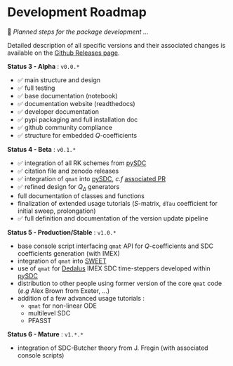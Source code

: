 # Development Roadmap

📜 _Planned steps for the package development ..._

Detailed description of all specific versions and their associated changes is available on the [Github Releases page](https://github.com/Parallel-in-Time/qmat/releases). 

**Status 3 - Alpha** : `v0.0.*`

- ✅ main structure and design
- ✅ full testing
- ✅ base documentation (notebook)
- ✅ documentation website (readthedocs)
- ✅ developer documentation
- ✅ pypi packaging and full installation doc
- ✅ github community compliance
- ✅ structure for embedded $Q$-coefficients

**Status 4 - Beta** : `v0.1.*`

- ✅ integration of all RK schemes from [pySDC](https://github.com/Parallel-in-Time/pySDC)
- ✅ citation file and zenodo releases
- ✅ integration of `qmat` into [pySDC](https://github.com/Parallel-in-Time/pySDC), _c.f_ [associated PR](https://github.com/Parallel-in-Time/pySDC/pull/445)
- ✅ refined design for $Q_\Delta$ generators
- full documentation of classes and functions
- finalization of extended usage tutorials ($S$-matrix, `dTau` coefficient for initial sweep, prolongation)
- ✅ full definition and documentation of the version update pipeline

**Status 5 - Production/Stable** : `v1.0.*`

- base console script interfacing `qmat` API for $Q$-coefficients and SDC coefficients generation (with IMEX)
- integration of `qmat` into [SWEET](https://gitlab.inria.fr/sweet/sweet)
- use of `qmat` for [Dedalus](https://github.com/DedalusProject/dedalus) IMEX SDC time-steppers developed within [pySDC](https://github.com/Parallel-in-Time/pySDC)
- distribution to other people using former version of the core `qmat` code (_e.g_ Alex Brown from Exeter, ...)
- addition of a few advanced usage tutorials :
    - `qmat` for non-linear ODE
    - multilevel SDC
    - PFASST

**Status 6 - Mature** : `v1.*.*`

- integration of SDC-Butcher theory from J. Fregin (with associated console scripts) 